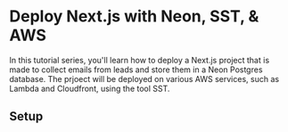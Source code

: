# Deploy Next.js with Neon, SST, & AWS

In this tutorial series, you'll learn how to deploy a Next.js project that is made to collect emails from leads and store them in a Neon Postgres database. The prjoect will be deployed on various AWS services, such as Lambda and Cloudfront, using the tool SST.


## Setup